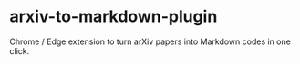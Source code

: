 # arxiv-to-markdown-plugin
Chrome / Edge extension to turn arXiv papers into Markdown codes in one click.
